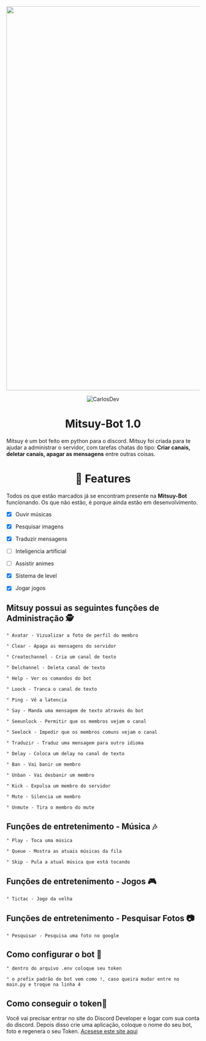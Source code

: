 

<img src= "https://camo.githubusercontent.com/71b837571c48af3aa60a73dbc9d5936aa359d78efbfa8a6743cbbbc16b80ef4d/68747470733a2f2f63646e2e646973636f72646170702e636f6d2f6174746163686d656e74732f3830353930323039333930363630383138362f3830353931333937323533353539303932322f74656e6f722e676966"  width="1000"/>

<p align="center" ><img alt="CarlosDev" src="https://raw.githubusercontent.com/MicaelliMedeiros/micaellimedeiros/master/image/computer-illustration.png"></p>

<h1 align="center">Mitsuy-Bot 1.0</h1>

Mitsuy é um bot feito em python para o discord. Mitsuy foi criada para te ajudar a administrar o servidor, com tarefas chatas do tipo: <b>Criar canais, deletar canais, apagar as mensagens</b> entre outras coisas.

<h1 align="center">📆  Features</h2>

Todos os que estão marcados já se encontram presente na **Mitsuy-Bot** funcionando. 
Os que não estão, é porque ainda estão em desenvolvimento.

- [X] Ouvir músicas
- [X] Pesquisar imagens
- [X] Traduzir mensagens
- [ ] Inteligencia artificial
- [ ] Assistir animes
- [X] Sistema de level
- [x] Jogar jogos


<h2 align="left">Mitsuy possui as seguintes funções de Administração 🕵</h1>

	° Avatar - Vizualizar a foto de perfil do membro

	° Clear - Apaga as mensagens do servidor

	° Createchannel - Cria um canal de texto

	° Delchannel - Deleta canal de texto

	° Help - Ver os comandos do bot

	° Loock - Tranca o canal de texto

	° Ping - Vê a latencia

	° Say - Manda uma mensagem de texto através do bot

	° Seeunlock - Permitir que os membros vejam o canal

	° Seelock - Impedir que os membros comuns vejam o canal

	° Traduzir - Traduz uma mensagem para outro idioma

	° Delay - Coloca um delay no canal de texto

	° Ban - Vai banir um membro

	° Unban - Vai desbanir um membro

	° Kick - Expulsa um membro do servidor

	° Mute - Silencia um membro

	° Unmute - Tira o membro do mute

<h2 align="left">Funções de entretenimento - Música 🎶</h2>

	° Play - Toca uma música
	
	° Queue - Mostra as atuais músicas da fila

	° Skip - Pula a atual música que está tocando

<h2 align="left">Funções de entretenimento - Jogos 🎮</h2>

	° Tictac - Jogo da velha

<h2 align="left">Funções de entretenimento - Pesquisar Fotos 📷</h2>

	° Pesquisar - Pesquisa uma foto no google
	
<h2 align="left">Como configurar o bot 🔨</h2>

	° dentro do arquivo .env coloque seu token

	° o prefix padrão do bot vem como !, caso queira mudar entre no main.py e troque na linha 4
	
<h2 align="left">Como conseguir o token🔨</h2>
Você vai precisar entrar no site do Discord Developer e logar com sua conta do discord. Depois disso crie uma aplicação, coloque o nome do seu bot, foto e regenera o seu Token.
<a href="https://discord.com/developers/applications/" target="_blank">Acesese este site aqui</a>


